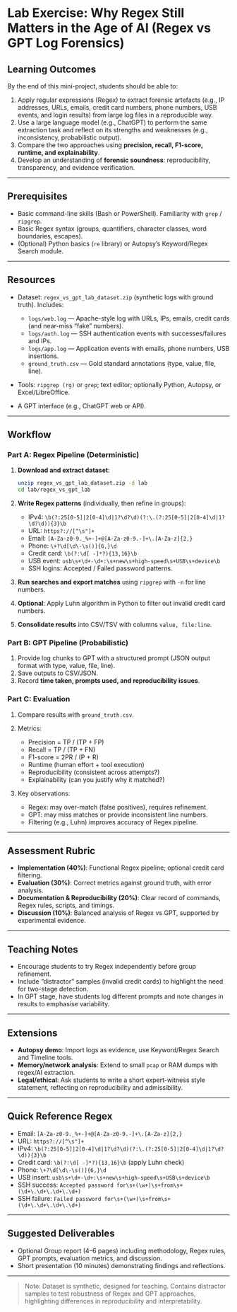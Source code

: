 # Lab Exercise: Why Regex Still Matters in the Age of AI (Regex vs GPT Log Forensics)

## Learning Outcomes

By the end of this mini-project, students should be able to:

1. Apply regular expressions (Regex) to extract forensic artefacts (e.g., IP addresses, URLs, emails, credit card numbers, phone numbers, USB events, and login results) from large log files in a reproducible way.
2. Use a large language model (e.g., ChatGPT) to perform the same extraction task and reflect on its strengths and weaknesses (e.g., inconsistency, probabilistic output).
3. Compare the two approaches using **precision, recall, F1-score, runtime, and explainability**.
4. Develop an understanding of **forensic soundness**: reproducibility, transparency, and evidence verification.

---

## Prerequisites

* Basic command-line skills (Bash or PowerShell). Familiarity with `grep` / `ripgrep`.
* Basic Regex syntax (groups, quantifiers, character classes, word boundaries, escapes).
* (Optional) Python basics (`re` library) or Autopsy’s Keyword/Regex Search module.

---

## Resources

* Dataset: `regex_vs_gpt_lab_dataset.zip` (synthetic logs with ground truth). Includes:

  * `logs/web.log` — Apache-style log with URLs, IPs, emails, credit cards (and near-miss “fake” numbers).
  * `logs/auth.log` — SSH authentication events with successes/failures and IPs.
  * `logs/app.log` — Application events with emails, phone numbers, USB insertions.
  * `ground_truth.csv` — Gold standard annotations (type, value, file, line).
* Tools: `ripgrep (rg)` or `grep`; text editor; optionally Python, Autopsy, or Excel/LibreOffice.
* A GPT interface (e.g., ChatGPT web or API).

---

## Workflow

### Part A: Regex Pipeline (Deterministic)

1. **Download and extract dataset**:

   ```bash
   unzip regex_vs_gpt_lab_dataset.zip -d lab
   cd lab/regex_vs_gpt_lab
   ```
2. **Write Regex patterns** (individually, then refine in groups):

   * IPv4: `\b(?:25[0-5]|2[0-4]\d|1?\d?\d)(?:\.(?:25[0-5]|2[0-4]\d|1?\d?\d)){3}\b`
   * URL: `https?://[^\s"]+`
   * Email: `[A-Za-z0-9._%+-]+@[A-Za-z0-9.-]+\.[A-Za-z]{2,}`
   * Phone: `\+?\d[\d\-\s()]{6,}\d`
   * Credit card: `\b(?:\d[ -]*?){13,16}\b`
   * USB event: `usb\s+\d+-\d+:\s+new\s+high-speed\s+USB\s+device\b`
   * SSH logins: Accepted / Failed password patterns.
3. **Run searches and export matches** using `ripgrep` with `-n` for line numbers.
4. **Optional**: Apply Luhn algorithm in Python to filter out invalid credit card numbers.
5. **Consolidate results** into CSV/TSV with columns `value, file:line`.

### Part B: GPT Pipeline (Probabilistic)

1. Provide log chunks to GPT with a structured prompt (JSON output format with type, value, file, line).
2. Save outputs to CSV/JSON.
3. Record **time taken, prompts used, and reproducibility issues**.

### Part C: Evaluation

1. Compare results with `ground_truth.csv`.
2. Metrics:

   * Precision = TP / (TP + FP)
   * Recall = TP / (TP + FN)
   * F1-score = 2PR / (P + R)
   * Runtime (human effort + tool execution)
   * Reproducibility (consistent across attempts?)
   * Explainability (can you justify why it matched?)
3. Key observations:

   * Regex: may over-match (false positives), requires refinement.
   * GPT: may miss matches or provide inconsistent line numbers.
   * Filtering (e.g., Luhn) improves accuracy of Regex pipeline.

---

## Assessment Rubric

* **Implementation (40%)**: Functional Regex pipeline; optional credit card filtering.
* **Evaluation (30%)**: Correct metrics against ground truth, with error analysis.
* **Documentation & Reproducibility (20%)**: Clear record of commands, Regex rules, scripts, and timings.
* **Discussion (10%)**: Balanced analysis of Regex vs GPT, supported by experimental evidence.

---

## Teaching Notes

* Encourage students to try Regex independently before group refinement.
* Include “distractor” samples (invalid credit cards) to highlight the need for two-stage detection.
* In GPT stage, have students log different prompts and note changes in results to emphasise variability.

---

## Extensions

* **Autopsy demo**: Import logs as evidence, use Keyword/Regex Search and Timeline tools.
* **Memory/network analysis**: Extend to small `pcap` or RAM dumps with regex/AI extraction.
* **Legal/ethical**: Ask students to write a short expert-witness style statement, reflecting on reproducibility and admissibility.

---

## Quick Reference Regex

* Email: `[A-Za-z0-9._%+-]+@[A-Za-z0-9.-]+\.[A-Za-z]{2,}`
* URL: `https?://[^\s"]+`
* IPv4: `\b(?:25[0-5]|2[0-4]\d|1?\d?\d)(?:\.(?:25[0-5]|2[0-4]\d|1?\d?\d)){3}\b`
* Credit card: `\b(?:\d[ -]*?){13,16}\b` (apply Luhn check)
* Phone: `\+?\d[\d\-\s()]{6,}\d`
* USB insert: `usb\s+\d+-\d+:\s+new\s+high-speed\s+USB\s+device\b`
* SSH success: `Accepted password for\s+(\w+)\s+from\s+(\d+\.\d+\.\d+\.\d+)`
* SSH failure: `Failed password for\s+(\w+)\s+from\s+(\d+\.\d+\.\d+\.\d+)`

---

## Suggested Deliverables

* Optional Group report (4–6 pages) including methodology, Regex rules, GPT prompts, evaluation metrics, and discussion.
* Short presentation (10 minutes) demonstrating findings and reflections.

---

> Note: Dataset is synthetic, designed for teaching. Contains distractor samples to test robustness of Regex and GPT approaches, highlighting differences in reproducibility and interpretability.
